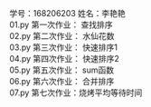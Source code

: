 学号：168206203    姓名：李艳艳    
01.py 第一次作业： 查找排序    
02.py 第二次作业： 水仙花数    
03.py 第三次作业： 快速排序1    
04.py 第四次作业： 快速排序2    
05.py 第五次作业： sum函数  
06.py 第六次作业： 合并排序  
07.py 第七次作业：烧烤平均等待时间  
